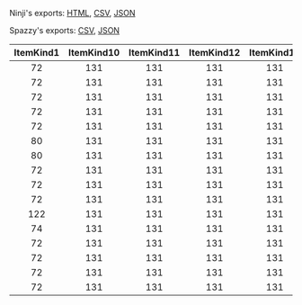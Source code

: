 Ninji's exports: [HTML](https://wuffs.org/acnh/bcsv_140/html/ItemFilter.html), [CSV](https://wuffs.org/acnh/bcsv_140/csv/ItemFilter.csv), [JSON](https://wuffs.org/acnh/bcsv_140/json/ItemFilter.json)

Spazzy's exports: [CSV](https://github.com/McSpazzy/acnh-csv/blob/master/ItemFilter.csv), [JSON](https://github.com/McSpazzy/acnh-json/blob/master/ItemFilter.json)

| ItemKind1 | ItemKind10 | ItemKind11 | ItemKind12 | ItemKind13 | ItemKind14 | ItemKind15 | ItemKind2 | ItemKind3 | ItemKind4 | ItemKind5 | ItemKind6 | ItemKind7 | ItemKind8 | ItemKind9 | UniqueID | CheckDonation | ItemNum | Label |
|:--:|:--:|:--:|:--:|:--:|:--:|:--:|:--:|:--:|:--:|:--:|:--:|:--:|:--:|:--:|:--:|:--:|:--:|:--:|
| 72 | 131 | 131 | 131 | 131 | 131 | 131 | 73 | 131 | 131 | 131 | 131 | 131 | 131 | 131 | 0 | 0 | 1 | 'RcoDonationForMuseum' | 
| 72 | 131 | 131 | 131 | 131 | 131 | 131 | 73 | 79 | 80 | 131 | 131 | 131 | 131 | 131 | 1 | 1 | 1 | 'OwlTentDonation0' | 
| 72 | 131 | 131 | 131 | 131 | 131 | 131 | 73 | 79 | 131 | 131 | 131 | 131 | 131 | 131 | 2 | 1 | 1 | 'OwlTentDonation1' | 
| 72 | 131 | 131 | 131 | 131 | 131 | 131 | 73 | 79 | 131 | 131 | 131 | 131 | 131 | 131 | 3 | 1 | -1 | 'OwlDonation' | 
| 72 | 131 | 131 | 131 | 131 | 131 | 131 | 73 | 79 | 80 | 131 | 131 | 131 | 131 | 131 | 4 | 0 | 1 | 'OwlCommentary' | 
| 80 | 131 | 131 | 131 | 131 | 131 | 131 | 131 | 131 | 131 | 131 | 131 | 131 | 131 | 131 | 5 | 0 | -1 | 'OwlFossilJudgement' | 
| 80 | 131 | 131 | 131 | 131 | 131 | 131 | 79 | 131 | 131 | 131 | 131 | 131 | 131 | 131 | 6 | 0 | 1 | 'Fossils' | 
| 72 | 131 | 131 | 131 | 131 | 131 | 131 | 73 | 79 | 122 | 123 | 124 | 125 | 131 | 131 | 7 | 1 | -1 | 'OwlDonation1_2' | 
| 72 | 131 | 131 | 131 | 131 | 131 | 131 | 73 | 79 | 122 | 123 | 124 | 125 | 74 | 131 | 8 | 1 | -1 | 'OwlDonation1_3' | 
| 72 | 131 | 131 | 131 | 131 | 131 | 131 | 73 | 79 | 74 | 131 | 131 | 131 | 131 | 131 | 9 | 1 | -1 | 'OwlDonation1_4' | 
| 122 | 131 | 131 | 131 | 131 | 131 | 131 | 123 | 124 | 125 | 131 | 131 | 131 | 131 | 131 | 10 | 0 | 1 | 'OwlDonation1_5' | 
| 74 | 131 | 131 | 131 | 131 | 131 | 131 | 131 | 131 | 131 | 131 | 131 | 131 | 131 | 131 | 11 | 0 | 1 | 'OwlDonation1_6' | 
| 72 | 131 | 131 | 131 | 131 | 131 | 131 | 73 | 79 | 80 | 122 | 123 | 124 | 125 | 131 | 12 | 0 | 1 | 'OwlCommentary1' | 
| 72 | 131 | 131 | 131 | 131 | 131 | 131 | 73 | 79 | 80 | 74 | 131 | 131 | 131 | 131 | 13 | 0 | 1 | 'OwlCommentary2' | 
| 72 | 131 | 131 | 131 | 131 | 131 | 131 | 73 | 79 | 80 | 122 | 123 | 124 | 125 | 74 | 14 | 0 | 1 | 'OwlCommentary3' | 
| 72 | 131 | 131 | 131 | 131 | 131 | 131 | 73 | 79 | 74 | 131 | 131 | 131 | 131 | 131 | 15 | 1 | 1 | 'OwlTentDonation3' | 
